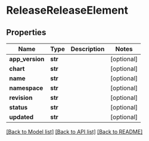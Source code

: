 # ReleaseReleaseElement

## Properties
Name | Type | Description | Notes
------------ | ------------- | ------------- | -------------
**app_version** | **str** |  | [optional] 
**chart** | **str** |  | [optional] 
**name** | **str** |  | [optional] 
**namespace** | **str** |  | [optional] 
**revision** | **str** |  | [optional] 
**status** | **str** |  | [optional] 
**updated** | **str** |  | [optional] 

[[Back to Model list]](../README.md#documentation-for-models) [[Back to API list]](../README.md#documentation-for-api-endpoints) [[Back to README]](../README.md)


